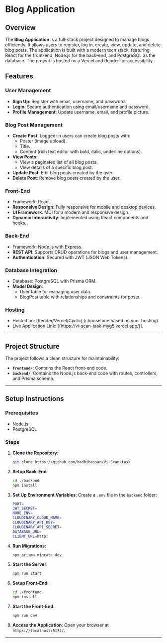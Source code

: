 # Blog Application

## Overview

The **Blog Application** is a full-stack project designed to manage blogs efficiently. It allows users to register, log in, create, view, update, and delete blog posts. The application is built with a modern tech stack, featuring React for the front-end, Node.js for the back-end, and PostgreSQL as the database. The project is hosted on a Vercel and Render for accessibility.

## Features

### User Management
- **Sign Up**: Register with email, username, and password.
- **Login**: Secure authentication using email/username and password.
- **Profile Management**: Update username, email, and profile picture.

### Blog Post Management
- **Create Post**: Logged-in users can create blog posts with:
  - Poster (image upload).
  - Title.
  - Content (rich text editor with bold, italic, underline options).
- **View Posts**:
  - View a paginated list of all blog posts.
  - View details of a specific blog post.
- **Update Post**: Edit blog posts created by the user.
- **Delete Post**: Remove blog posts created by the user.

### Front-End
- Framework: React.
- **Responsive Design**: Fully responsive for mobile and desktop devices.
- **UI Framework**: MUI for a modern and responsive design.
- **Dynamic Interactivity**: Implemented using React components and hooks.

### Back-End
- Framework: Node.js with Express.
- **REST API**: Supports CRUD operations for blogs and user management.
- **Authentication**: Secured with JWT (JSON Web Tokens).

### Database Integration
- Database: PostgreSQL with Prisma ORM.
- **Model Design**:
  - User table for managing user data.
  - BlogPost table with relationships and constraints for posts.

### Hosting
- Hosted on: [Render/Vercel/Cyclic] (choose one based on your hosting).
- Live Application Link: [(https://vi-scan-task-myg5.vercel.app/)].

---

## Project Structure

The project follows a clean structure for maintainability:

- **`frontend/`**: Contains the React front-end code.
- **`backend/`**: Contains the Node.js back-end code with routes, controllers, and Prisma schema.

---

## Setup Instructions

### Prerequisites
- Node.js
- PostgreSQL

### Steps

1. **Clone the Repository**:
    ```bash
    git clone https://github.com/hadhihassan/Vi-Scan-task
    ```

2. **Setup Back-End**:
    ```bash
    cd ./backend
    npm install
    ```

3. **Set Up Environment Variables**:
    Create a `.env` file in the `backend` folder:
    ```bash
    PORT=
    JWT_SECRET=
    NODE_ENV=
    CLOUDINARY_CLOUD_NAME=
    CLOUDINARY_API_KEY=
    CLOUDINARY_API_SECRET=
    DATABASE_URL=
    CLIENT_URL=http:
    ```

4. **Run Migrations**:
    ```bash
    npx prisma migrate dev
    ```

5. **Start the Server**:
    ```bash
    npm run start
    ```

6. **Setup Front-End**:
    ```bash
    cd ./frontend
    npm install
    ```

7. **Start the Front-End**:
    ```bash
    npm run dev
    ```

8. **Access the Application**:
    Open your browser at `https://localhost:5172/`.

---
